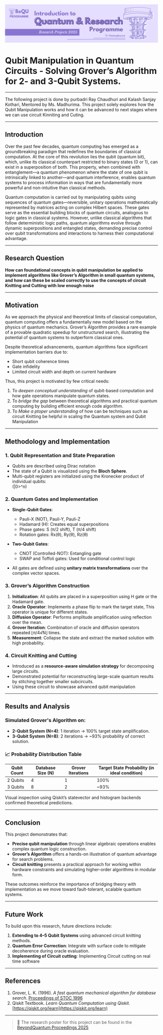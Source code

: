 ![BeyondQuantum Banner for Research Projects](../BeyondQuantum_Banner_Research_Projects_2025.png)

# Qubit Manipulation in Quantum Circuits -  Solving Grover’s Algorithm for 2- and 3-Qubit Systems.
---
The following project is done by purbadri Ray Chaudhuri and Kalash Sanjay Kothari, Mentored by Ms. Madhurima. This project solely explores how the Qubit Manipulation works and how it can be advanced to next stages where we can use circuit Kinniting and Cuting.

---
## Introduction

Over the past few decades, quantum computing has emerged as a groundbreaking paradigm that redefines the boundaries of classical computation. At the core of this revolution lies the qubit (quantum bit), which, unlike its classical counterpart restricted to binary states (0 or 1), can exist in a superposition of both. This property, when combined with entanglement—a quantum phenomenon where the state of one qubit is intrinsically linked to another—and quantum interference, enables quantum systems to process information in ways that are fundamentally more powerful and non-intuitive than classical methods.

Quantum computation is carried out by manipulating qubits using sequences of quantum gates—reversible, unitary operations mathematically represented by matrices acting on complex Hilbert spaces. These gates serve as the essential building blocks of quantum circuits, analogous to logic gates in classical systems. However, unlike classical algorithms that follow deterministic logic paths, quantum algorithms evolve through dynamic superpositions and entangled states, demanding precise control over qubit transformations and interactions to harness their computational advantage.

---

## Research Question

**How can foundational concepts in qubit manipulation be applied to implement algorithms like Grover’s Algorithm in small quantum systems, and how can these be scaled correctly to use the concepts of circuit Knitting and Cutting with low enough noise**

---

## Motivation

As we approach the physical and theoretical limits of classical computation, quantum computing offers a fundamentally new model based on the physics of quantum mechanics. Grover’s Algorithm provides a rare example of a provable quadratic speedup for unstructured search, illustrating the potential of quantum systems to outperform classical ones. 

Despite theoretical advancements, quantum algorithms face significant implementation barriers due to:
- Short qubit coherence times
- Gate infidelity
- Limited circuit width and depth on current hardware

Thus, this project is motivated by few critical needs:
1. To *deepen conceptual understanding* of qubit-based computation and how gate operations manipulate quantum states.
2. To *bridge the gap* between theoretical algorithms and practical quantum computing by building efficient enough code algorithm.
3. To *Make a ptoper understanding* of how can be techniques such as circuit Knitting be helpful in scaling the Quantum system and Qubit Manipulation

---

## Methodology and Implementation

### 1. Qubit Representation and State Preparation
- Qubits are described using Dirac notation
- The state of a Qubit is visualized using the **Bloch Sphere**.
- Multi-qubit registers are initialized using the Kronecker product of individual qubits:  
  (|0>^n)

### 2. Quantum Gates and Implementation
- **Single-Qubit Gates**:
  - Pauli-X (NOT), Pauli-Y, Pauli-Z
  - Hadamard (H): Creates equal superpositions
  - Phase gates: S (π/2 shift), T (π/4 shift)
  - Rotation gates: Rx(θ), Ry(θ), Rz(θ)

- **Two-Qubit Gates**:
  - CNOT (Controlled-NOT): Entangling gate
  - SWAP and Toffoli gates: Used for conditional control logic

- All gates are defined using **unitary matrix transformations** over the complex vector spaces.

### 3. Grover’s Algorithm Construction
1. **Initialization**: All qubits are placed in a superposition using H gate or the Hadamard gate.
2. **Oracle Operator**: Implements a phase flip to mark the target state, This operator is unique for different states.
3. **Diffusion Operator**: Performs amplitude amplification using reflection over the mean.
4. **Grover Iteration**: Combination of oracle and diffusion operators repeated ⌊π/4√N⌋ times.
5. **Measurement**: Collapse the state and extract the marked solution with high probability.

### 4. Circuit Knitting and Cutting
- Introduced as a **resource-aware simulation strategy** for decomposing large circuits.
- Demonstrated potential for reconstructing large-scale quantum results by stitching together smaller subcircuits.
- Using these circuit to showcase advanced qubit manipulation
---

## Results and Analysis

### Simulated Grover's Algorithm on:
- **2-Qubit System (N=4)**: 1 iteration → 100% target state amplification.
- **3-Qubit System (N=8)**: 2 iterations → ~93% probability of correct solution.

### 📈 Probability Distribution Table

| Qubit Count | Database Size (N) | Grover Iterations | Target State Probability (in ideal condition) |
|-------------|-------------------|-------------------|--------------------------|
| 2 Qubits    | 4                 | 1                 | 100%                     |
| 3 Qubits    | 8                 | 2                 | ~93%                     |

Visual inspection using Qiskit’s statevector and histogram backends confirmed theoretical predictions.

---

## Conclusion

This project demonstrates that:

- **Precise qubit manipulation** through linear algebraic operations enables complex quantum logic construction.
- **Grover’s Algorithm** offers a hands-on illustration of quantum advantage for search problems.
- **Circuit knitting** presents a practical approach for working within hardware constraints and simulating higher-order algorithms in modular form.

These outcomes reinforce the importance of bridging theory with implementation as we move toward fault-tolerant, scalable quantum systems.

---

## Future Work

To build upon this research, future directions include:

1. **Extending to 4–5 Qubit Systems** using advanced circuit knitting methods.
2. **Quantum Error Correction**: Integrate with surface code to mitigate decoherence during oracle evaluation.
3. **Implementing of Circuit cutting**: Implementing Circuit cutting on real time software 

---

## References

1. Grover, L. K. (1996). *A fast quantum mechanical algorithm for database search*. [Proceedings of STOC 1996](https://doi.org/10.1145/237814.237866)
2. Qiskit Textbook. *Learn Quantum Computation using Qiskit*. [https://qiskit.org/learn](https://qiskit.org/learn)

---

> 🧾 The research poster for this project can be found in the [BeyondQuantum Proceedings 2025](https://thinkingbeyond.education/beyondquantum_proceedings_2025/)

